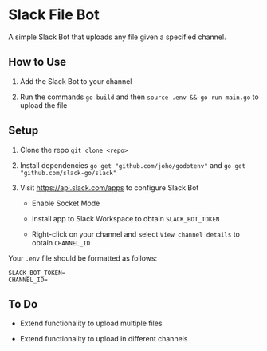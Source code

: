 # Slack File Bot

A simple Slack Bot that uploads any file given a specified channel. 

## How to Use

1. Add the Slack Bot to your channel

2. Run the commands `go build` and then `source .env && go run main.go` to upload the file

## Setup

1. Clone the repo `git clone <repo>`

2. Install dependencies `go get "github.com/joho/godotenv"` and `go get "github.com/slack-go/slack"`

3. Visit https://api.slack.com/apps to configure Slack Bot

   - Enable Socket Mode

   - Install app to Slack Workspace to obtain `SLACK_BOT_TOKEN`

   - Right-click on your channel and select `View channel details` to obtain `CHANNEL_ID`

Your `.env` file should be formatted as follows:

```
SLACK_BOT_TOKEN=
CHANNEL_ID=
```

## To Do

- Extend functionality to upload multiple files

- Extend functionality to upload in different channels
